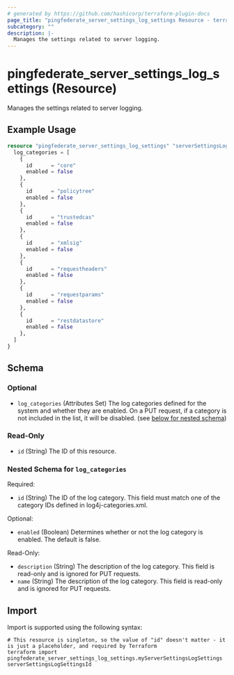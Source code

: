 ```yaml
---
# generated by https://github.com/hashicorp/terraform-plugin-docs
page_title: "pingfederate_server_settings_log_settings Resource - terraform-provider-pingfederate"
subcategory: ""
description: |-
  Manages the settings related to server logging.
---
```


# pingfederate_server_settings_log_settings (Resource)

Manages the settings related to server logging.

## Example Usage

```terraform
resource "pingfederate_server_settings_log_settings" "serverSettingsLogSettingsExample" {
  log_categories = [
    {
      id      = "core"
      enabled = false
    },
    {
      id      = "policytree"
      enabled = false
    },
    {
      id      = "trustedcas"
      enabled = false
    },
    {
      id      = "xmlsig"
      enabled = false
    },
    {
      id      = "requestheaders"
      enabled = false
    },
    {
      id      = "requestparams"
      enabled = false
    },
    {
      id      = "restdatastore"
      enabled = false
    },
  ]
}
```

<!-- schema generated by tfplugindocs -->
## Schema

### Optional

- `log_categories` (Attributes Set) The log categories defined for the system and whether they are enabled. On a PUT request, if a category is not included in the list, it will be disabled. (see [below for nested schema](#nestedatt--log_categories))

### Read-Only

- `id` (String) The ID of this resource.

<a id="nestedatt--log_categories"></a>
### Nested Schema for `log_categories`

Required:

- `id` (String) The ID of the log category. This field must match one of the category IDs defined in log4j-categories.xml.

Optional:

- `enabled` (Boolean) Determines whether or not the log category is enabled. The default is false.

Read-Only:

- `description` (String) The description of the log category. This field is read-only and is ignored for PUT requests.
- `name` (String) The description of the log category. This field is read-only and is ignored for PUT requests.

## Import

Import is supported using the following syntax:

```shell
# This resource is singleton, so the value of "id" doesn't matter - it is just a placeholder, and required by Terraform
terraform import pingfederate_server_settings_log_settings.myServerSettingsLogSettings serverSettingsLogSettingsId
```
